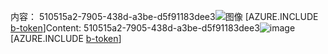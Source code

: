 <span data-ttu-id="0fe10-101">内容： 510515a2-7905-438d-a3be-d5f91183dee3![图像](af431f15-dd7d-475d-9819-2484e93f6f90.png)
[AZURE.INCLUDE [b-token](b497b0fe-6e26-4f3a-ae6e-bb7c0a778fec.md)]</span><span class="sxs-lookup"><span data-stu-id="0fe10-101">Content: 510515a2-7905-438d-a3be-d5f91183dee3![image](af431f15-dd7d-475d-9819-2484e93f6f90.png)
[AZURE.INCLUDE [b-token](b497b0fe-6e26-4f3a-ae6e-bb7c0a778fec.md)]</span></span>
